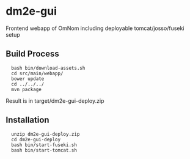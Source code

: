 dm2e-gui
========

Frontend webapp of OmNom including deployable tomcat/josso/fuseki setup

Build Process
-------------

```
  bash bin/download-assets.sh
  cd src/main/webapp/
  bower update
  cd ../../../
  mvn package
```

Result is in target/dm2e-gui-deploy.zip

Installation
------------
```
  unzip dm2e-gui-deploy.zip
  cd dm2e-gui-deploy
  bash bin/start-fuseki.sh
  bash bin/start-tomcat.sh
```
